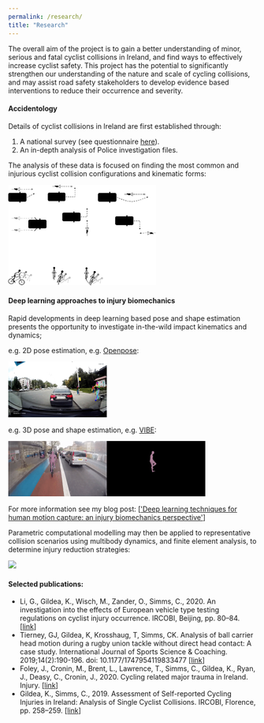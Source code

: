 ```yaml
---
permalink: /research/
title: "Research"
---
```



The overall aim of the project is to gain a better understanding of minor, serious and fatal cyclist collisions in Ireland, and find ways to effectively increase cyclist safety. This project has the potential to significantly strengthen our understanding of the nature and scale of cycling collisions, and may assist road safety stakeholders to develop evidence based interventions to reduce their occurrence and severity.


#### Accidentology
Details of cyclist collisions in Ireland are first established through:
1. A national survey (see questionnaire [here](https://drive.google.com/file/d/1oQ79eB7oZMDdYXNTjVXqaNFdxYstXhBN/view?usp=sharing)).
2. An in-depth analysis of Police investigation files. 

The analysis of these data is focused on finding the most common and injurious cyclist collision configurations and kinematic forms:

<img src="/assets/images/MVCsSCCs.png" width="300">



#### Deep learning approaches to injury biomechanics
Rapid developments in deep learning based pose and shape estimation presents the opportunity to investigate in-the-wild impact kinematics and dynamics;

e.g. 2D pose estimation, e.g. [Openpose](https://github.com/CMU-Perceptual-Computing-Lab/openpose):


<img src="/assets/images/pitchover-openpose.gif" width="200">


e.g. 3D pose and shape estimation, e.g. [VIBE](https://github.com/mkocabas/VIBE):


<img src="/assets/images/skidonwetroad-vibe.gif" width="400">


For more information see my blog post: [['Deep learning techniques for human motion capture: an injury biomechanics perspective'](https://kevgildea.github.io/blog/motion-capture/)]


Parametric computational modelling may then be applied to representative collision scenarios using multibody dynamics, and finite element analysis, to determine injury reduction strategies:


<img src="/assets/images/MADYMO-Cyclist.gif" width="500">


#### Selected publications:
- Li, G., Gildea, K., Wisch, M., Zander, O., Simms, C., 2020. An investigation into the effects of European vehicle type testing regulations on cyclist injury occurrence. IRCOBI, Beijing, pp. 80–84. [[link](http://www.ircobi.org/wordpress/downloads/irc20-asia/pdf-files/2029a.pdf)]
- Tierney, GJ, Gildea, K, Krosshaug, T, Simms, CK. Analysis of ball carrier head motion during a rugby union tackle without direct head contact: A case study. International Journal of Sports Science & Coaching. 2019;14(2):190-196. doi: 10.1177/1747954119833477 [[link](https://journals.sagepub.com/doi/10.1177/1747954119833477)]
- Foley, J., Cronin, M., Brent, L., Lawrence, T., Simms, C., Gildea, K., Ryan, J., Deasy, C., Cronin, J., 2020. Cycling related major trauma in Ireland. Injury. [[link](https://pubmed.ncbi.nlm.nih.gov/31784058/)]
- Gildea, K., Simms, C., 2019. Assessment of Self-reported Cycling Injuries in Ireland: Analysis of Single Cyclist Collisions. IRCOBI, Florence, pp. 258–259. [[link](http://www.ircobi.org/wordpress/downloads/irc18/pdf-files/29.pdf)]



